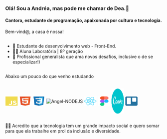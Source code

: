 ##

### Olá! Sou a Andréa, mas pode me chamar de Dea.👋
#### Cantora, estudante de programação, apaixonada por cultura e tecnologia.

Bem-vind@, a casa é nossa!

##

* 🚀 Estudante de desenvolvimento web - Front-End.
* 👩‍💻 Aluna Laboratória | 8º geração
* 🫶  Profissional generalista que ama novos desafios, inclusive o de se especializar!)

##

Abaixo um pouco do que venho estudando

<div style="display: inline_block"><br>
  <img align="center" alt="Angel-Js" height="30" width="40" src="https://raw.githubusercontent.com/devicons/devicon/master/icons/javascript/javascript-plain.svg">
  <img align="center" alt="Angel-HTML" height="30" width="40" src="https://raw.githubusercontent.com/devicons/devicon/master/icons/html5/html5-original.svg">
  <img align="center" alt="Angel-CSS" height="30" width="40" src="https://raw.githubusercontent.com/devicons/devicon/master/icons/css3/css3-original.svg">
  <img align="center" alt="Angel-NODEJS" height="80" width="40" src="https://cdn.jsdelivr.net/gh/devicons/devicon/icons/nodejs/nodejs-original-wordmark.svg" />
  <img align="center" alt="Angel-React" height="30" width="40" src="https://raw.githubusercontent.com/devicons/devicon/master/icons/react/react-original.svg">
  <img align="center" alt="Angel-CSS" height="30" width="40" src="https://raw.githubusercontent.com/devicons/devicon/master/icons/figma/figma-original.svg">
  <img align="center" alt="Angel-NODEJS" height="80" width="40" src="https://raw.githubusercontent.com/devicons/devicon/master/icons/canva/canva-original.svg" />
  <img align="center" alt="Angel-React" height="30" width="40" src="https://raw.githubusercontent.com/devicons/devicon/master/icons/trello/trello-plain.svg">
 </div>
 </div>
 
  ##

  🏳️‍🌈 Acredito que a tecnologia tem um grande impacto social e quero somar para que ela trabalhe em prol da inclusão e diversidade.
